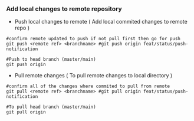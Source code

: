 ### Add local changes to remote repository

- Push local changes to remote ( Add local commited changes to remote repo )
```
#confirm remote updated to push if not pull first then go for push
git push <remote ref> <branchname> #git push origin feat/status/push-notification

#Push to head branch (master/main)
git push origin
```
- Pull remote changes ( To pull remote changes to local directory )
```
#confirm all of the changes where commited to pull from remote
git pull <remote ref> <branchname> #git pull origin feat/status/push-notification

#To pull head branch (master/main)
git pull origin

```
